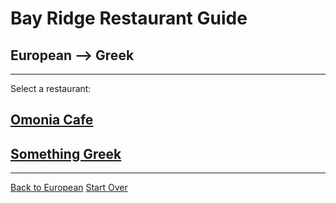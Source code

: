 # Bay Ridge Restaurant Guide
## European --> Greek
---
Select a restaurant:
## [Omonia Cafe](https://omoniacafe.com)
## [Something Greek](https://www.somethingreekonline.com)
---
[Back to European](european.md)
[Start Over](../home.md)
